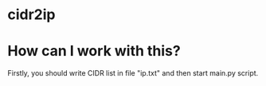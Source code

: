 # cidr2ip

How can I work with this?
=========================

Firstly, you should write CIDR list in file "ip.txt" and then start main.py script.